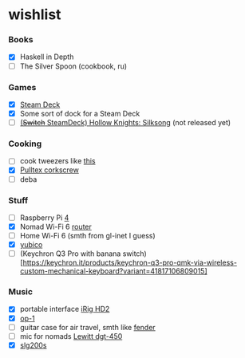 # wishlist

### Books

- [x] Haskell in Depth
- [ ] The Silver Spoon (cookbook, ru)

### Games

- [x] [Steam Deck](https://store.steampowered.com/steamdeck)
- [x] Some sort of dock for a Steam Deck
- [ ] [(~~Switch~~ SteamDeck) Hollow Knights: Silksong](https://hollowknightsilksong.com/) (not released yet)

### Cooking

- [ ] cook tweezers like [this](https://www.amazon.com/Rivoean-Tweezers-Culinary-Stainless-Precision/dp/B0799NTCM3?ref_=fsclp_pl_dp_3)
- [x] [Pulltex corkscrew](https://www.pulltex.com/en/corkscrew/monza-corkscrew.html)
- [ ] deba

### Stuff

- [ ] Raspberry Pi [4](https://www.raspberrypi.com/products/raspberry-pi-4-model-b/) 
- [x] Nomad Wi-Fi 6 [router](https://www.gl-inet.com/products/gl-axt1800/)
- [ ] Home Wi-Fi 6 (smth from gl-inet I guess)
- [x] [yubico](https://www.yubico.com/)
- [ ] (Keychron Q3 Pro with banana switch)[https://keychron.it/products/keychron-q3-pro-qmk-via-wireless-custom-mechanical-keyboard?variant=41817106809015]

### Music

- [x] portable interface [iRig HD2](https://www.ikmultimedia.com/products/irighd2/)
- [x] [op-1](https://teenage.engineering/products/op-1)
- [ ] guitar case for air travel, smth like [fender](https://www.amazon.co.uk/dp/B01MTSVO2U?linkCode=gs2&tag=musiccritic0a-21)
- [ ] mic for nomads [Lewitt dgt-450](https://www.lewitt-audio.com/microphones/dgt-digital/dgt-450)
- [x] [slg200s](https://europe.yamaha.com/en/products/musical_instruments/guitars_basses/silent_guitar/slg200_series/index.html)
